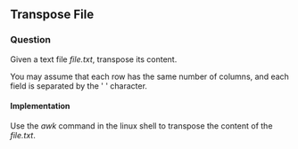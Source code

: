 ## Transpose File

### Question 

Given a text file *file.txt*, transpose its content.

You may assume that each row has the same number of columns, and each field is separated by the ' '
character.

#### Implementation

Use the *awk* command in the linux shell to transpose the content of the *file.txt*.


